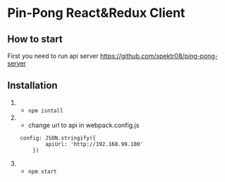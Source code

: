 # Pin-Pong React&Redux Client
## How to start

First you need to run api server https://github.com/spektr08/ping-pong-server

Installation
------------
1. - ```npm isntall``` 
2. - change url to api in webpack.config.js 
```
	config: JSON.stringify({
            apiUrl: 'http://192.168.99.100'
        })
```
3. - ```npm start``` 

